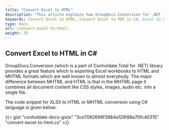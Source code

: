 ```yaml
---
title: "Convert Excel to HTML"
description: "This article explains how GroupDocs.Conversion for .NET (which is a part of Conholdate.Total for .NET) supports Excel conversion to HTML."
keywords: Convert Excel to HTML, Convert Excel to PDF in C#, Excel to HTML
type: docs
url: /convert-excel-to-html/
weight: 70
---
```


## Convert Excel to HTML in C#

GroupDocs.Conversion (which is a part of Conholdate.Total for .NET) library provides a great feature which is exporting Excel workbooks to HTML and MHTML formats which are well known to almost everybody. The major difference between MHTML and HTML is that in the MHTML page it combines all document content like CSS styles, images, audio etc. into a single file. 

The code snippet for XLSX to HTML or MHTML conversion using C# language is given below:



{{< gist "conholdate-docs-gists" "3ce7082696f3984a129f88a70fc40315" "convert-excel-to-html.cs" >}}











